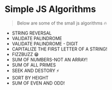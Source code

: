 # Simple JS Algorithms

> Below are some of the small js algorithms 🔥

- STRING REVERSAL
- VALIDATE PALINDROME
- VALIDATE PALINDROME - DIGIT
- CAPITALIZE THE FIRST LETTER OF A STRING!
- FIZZBUZZ 😁
- SUM OF NUMBERS-NOT AN ARRAY!
- SUM OF ALL PRIMES
- SEEK AND DESTORY ⚡
- SORT BY HEIGHT
- SUM OF EVEN AND ODD!
